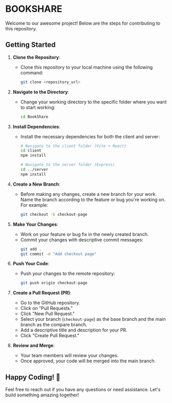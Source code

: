 
# BOOKSHARE

Welcome to our awesome project! Below are the steps for contributing to this repository.

## Getting Started

1. **Clone the Repository**:
    - Clone this repository to your local machine using the following command:
        ```bash
        git clone <repository_url>
        ```

2. **Navigate to the Directory**:
    - Change your working directory to the specific folder where you want to start working:
        ```bash
        cd BookShare
        ```

3. **Install Dependencies**:
    - Install the necessary dependencies for both the client and server:
        ```bash
        # Navigate to the client folder (Vite + React)
        cd client
        npm install

        # Navigate to the server folder (Express)
        cd ../server
        npm install
        ```

4. **Create a New Branch**:
    - Before making any changes, create a new branch for your work. Name the branch according to the feature or bug you're working on. For example:
        ```bash
        git checkout -b checkout-page
        ```

5. **Make Your Changes**:
    - Work on your feature or bug fix in the newly created branch.
    - Commit your changes with descriptive commit messages:
        ```bash
        git add .
        git commit -m "Add checkout page"
        ```

6. **Push Your Code**:
    - Push your changes to the remote repository:
        ```bash
        git push origin checkout-page
        ```

7. **Create a Pull Request (PR)**:
    - Go to the GitHub repository.
    - Click on "Pull Requests."
    - Click "New Pull Request."
    - Select your branch (`checkout-page`) as the base branch and the main branch as the compare branch.
    - Add a descriptive title and description for your PR.
    - Click "Create Pull Request."

8. **Review and Merge**:
    - Your team members will review your changes.
    - Once approved, your code will be merged into the main branch.

## Happy Coding! 🚀
Feel free to reach out if you have any questions or need assistance. Let's build something amazing together!
